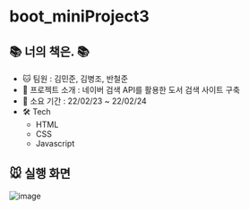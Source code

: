 # boot_miniProject3
## 📚 너의 책은. 📚

+ 🐱 팀원 : 김민준, 김병조, 반철준
+ 🐹 프로젝트 소개 : 네이버 검색 API를 활용한 도서 검색 사이트 구축
+ 💪 소요 기간 : 22/02/23 ~ 22/02/24
+ 🛠️ Tech
  + HTML
  + CSS
  + Javascript

## 🐭 실행 화면
![image](https://user-images.githubusercontent.com/57746855/155629481-3865930a-4078-491d-9f01-2e984cdef5dd.png)
